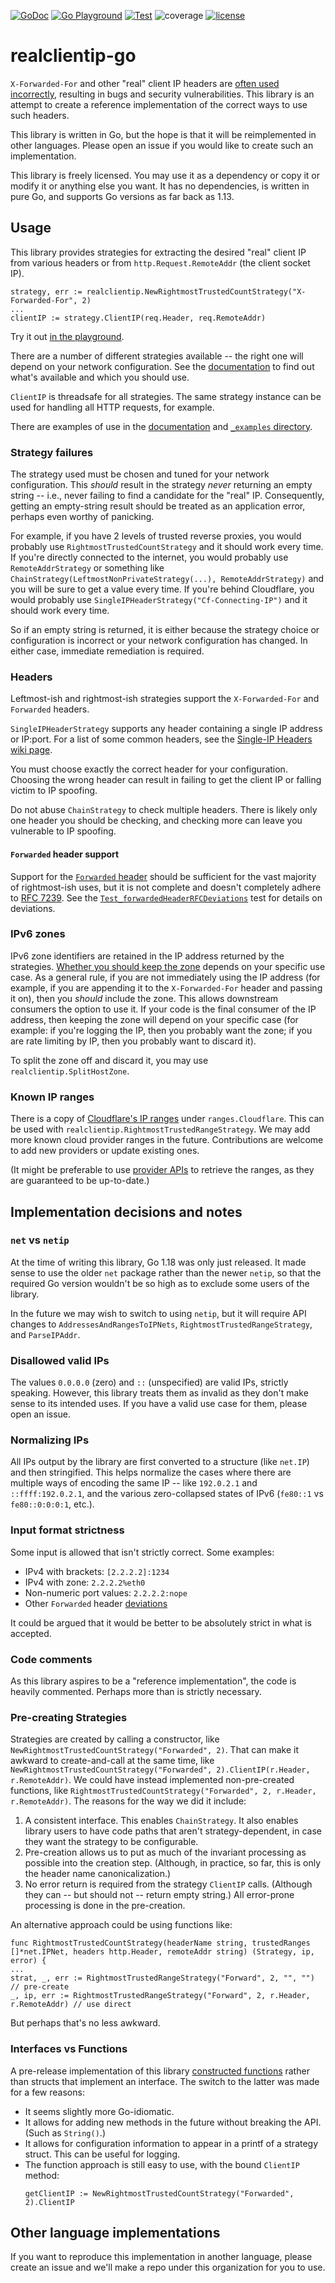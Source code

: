 [![GoDoc](https://godoc.org/github.com/realclientip/realclientip-go?status.svg)](http://godoc.org/github.com/realclientip/realclientip-go)
[![Go Playground](https://img.shields.io/badge/Go-playground-%23007d9c?style=flat)](https://go.dev/play/p/NUvc6U8KQKI)
[![Test](https://github.com/realclientip/realclientip-go/actions/workflows/test.yml/badge.svg)](https://github.com/realclientip/realclientip-go/actions/workflows/test.yml)
![coverage](https://img.shields.io/badge/coverage-100%25-success?style=flat)
[![license](https://img.shields.io/badge/license-0BSD-important.svg?style=flat)](https://choosealicense.com/licenses/0bsd/)

# realclientip-go

`X-Forwarded-For` and other "real" client IP headers are [often used incorrectly][xff-post], resulting in bugs and security vulnerabilities. This library is an attempt to create a reference implementation of the correct ways to use such headers.

[xff-post]: https://adam-p.ca/blog/2022/03/x-forwarded-for/

This library is written in Go, but the hope is that it will be reimplemented in other languages. Please open an issue if you would like to create such an implementation.

This library is freely licensed. You may use it as a dependency or copy it or modify it or anything else you want. It has no dependencies, is written in pure Go, and supports Go versions as far back as 1.13.

## Usage

This library provides strategies for extracting the desired "real" client IP from various headers or from `http.Request.RemoteAddr` (the client socket IP).

```golang
strategy, err := realclientip.NewRightmostTrustedCountStrategy("X-Forwarded-For", 2)
...
clientIP := strategy.ClientIP(req.Header, req.RemoteAddr)
```

Try it out [in the playground](https://go.dev/play/p/NUvc6U8KQKI).

There are a number of different strategies available -- the right one will depend on your network configuration. See the [documentation] to find out what's available and which you should use.

`ClientIP` is threadsafe for all strategies. The same strategy instance can be used for handling all HTTP requests, for example.

[documentation]: (https://pkg.go.dev/github.com/realclientip/realclientip-go)

There are examples of use in the [documentation] and [`_examples` directory](/_examples/).

### Strategy failures

The strategy used must be chosen and tuned for your network configuration. This _should_ result in the strategy _never_ returning an empty string -- i.e., never failing to find a candidate for the "real" IP. Consequently, getting an empty-string result should be treated as an application error, perhaps even worthy of panicking.

For example, if you have 2 levels of trusted reverse proxies, you would probably use `RightmostTrustedCountStrategy` and it should work every time. If you're directly connected to the internet, you would probably use `RemoteAddrStrategy` or something like `ChainStrategy(LeftmostNonPrivateStrategy(...), RemoteAddrStrategy)` and you will be sure to get a value every time. If you're behind Cloudflare, you would probably use `SingleIPHeaderStrategy("Cf-Connecting-IP")` and it should work every time.

So if an empty string is returned, it is either because the strategy choice or configuration is incorrect or your network configuration has changed. In either case, immediate remediation is required.

### Headers

Leftmost-ish and rightmost-ish strategies support the `X-Forwarded-For` and `Forwarded` headers.

`SingleIPHeaderStrategy` supports any header containing a single IP address or IP:port. For a list of some common headers, see the [Single-IP Headers wiki page][single-ip-wiki].

You must choose exactly the correct header for your configuration. Choosing the wrong header can result in failing to get the client IP or falling victim to IP spoofing.

Do not abuse `ChainStrategy` to check multiple headers. There is likely only one header you should be checking, and checking more can leave you vulnerable to IP spoofing.

[single-ip-wiki]: https://github.com/realclientip/realclientip-go/wiki/Single-IP-Headers

#### `Forwarded` header support

Support for the [`Forwarded` header] should be sufficient for the vast majority of rightmost-ish uses, but it is not complete and doesn't completely adhere  to [RFC 7239]. See the [`Test_forwardedHeaderRFCDeviations`] test for details on deviations.

[`Forwarded` header]: https://developer.mozilla.org/en-US/docs/Web/HTTP/Headers/Forwarded
[RFC 7239]: https://datatracker.ietf.org/doc/html/rfc7239
[`Test_forwardedHeaderRFCDeviations`]: https://github.com/realclientip/realclientip-go/blob/65719ac74acb471001b3049b4270a3cc38920a30/realclientip_test.go#L1895

### IPv6 zones

IPv6 zone identifiers are retained in the IP address returned by the strategies. [Whether you should keep the zone][strip-zone-post] depends on your specific use case. As a general rule, if you are not immediately using the IP address (for example, if you are appending it to the `X-Forwarded-For` header and passing it on), then you _should_ include the zone. This allows downstream consumers the option to use it. If your code is the final consumer of the IP address, then keeping the zone will depend on your specific case (for example: if you're logging the IP, then you probably want the zone; if you are rate limiting by IP, then you probably want to discard it).

To split the zone off and discard it, you may use `realclientip.SplitHostZone`.

[strip-zone-post]: https://adam-p.ca/blog/2022/03/strip-ipv6-zone/

### Known IP ranges

There is a copy of [Cloudflare's IP ranges](https://www.cloudflare.com/ips/) under `ranges.Cloudflare`. This can be used with `realclientip.RightmostTrustedRangeStrategy`. We may add more known cloud provider ranges in the future. Contributions are welcome to add new providers or update existing ones.

(It might be preferable to use [provider APIs](https://api.cloudflare.com/#cloudflare-ips-properties) to retrieve the ranges, as they are guaranteed to be up-to-date.)

## Implementation decisions and notes

### `net` vs `netip`

At the time of writing this library, Go 1.18 was only just released. It made sense to use the older `net` package rather than the newer `netip`, so that the required Go version wouldn't be so high as to exclude some users of the library.

In the future we may wish to switch to using `netip`, but it will require API changes to `AddressesAndRangesToIPNets`, `RightmostTrustedRangeStrategy`, and `ParseIPAddr`.

### Disallowed valid IPs

The values `0.0.0.0` (zero) and `::` (unspecified) are valid IPs, strictly speaking. However, this library treats them as invalid as they don't make sense to its intended uses. If you have a valid use case for them, please open an issue.

### Normalizing IPs

All IPs output by the library are first converted to a structure (like `net.IP`) and then stringified. This helps normalize the cases where there are multiple ways of encoding the same IP -- like `192.0.2.1` and `::ffff:192.0.2.1`, and the various zero-collapsed states of IPv6 (`fe80::1` vs `fe80::0:0:0:1`, etc.).

### Input format strictness

Some input is allowed that isn't strictly correct. Some examples:

* IPv4 with brackets: `[2.2.2.2]:1234`
* IPv4 with zone: `2.2.2.2%eth0`
* Non-numeric port values: `2.2.2.2:nope`
* Other `Forwarded` header [deviations][`Test_forwardedHeaderRFCDeviations`]

It could be argued that it would be better to be absolutely strict in what is accepted.

### Code comments

As this library aspires to be a "reference implementation", the code is heavily commented. Perhaps more than is strictly necessary.

### Pre-creating Strategies

Strategies are created by calling a constructor, like `NewRightmostTrustedCountStrategy("Forwarded", 2)`. That can make it awkward to create-and-call at the same time, like `NewRightmostTrustedCountStrategy("Forwarded", 2).ClientIP(r.Header, r.RemoteAddr)`. We could have instead implemented non-pre-created functions, like `RightmostTrustedCountStrategy("Forwarded", 2, r.Header, r.RemoteAddr)`. The reasons for the way we did it include:
1. A consistent interface. This enables `ChainStrategy`. It also enables library users to have code paths that aren't strategy-dependent, in case they want the strategy to be configurable.
2. Pre-creation allows us to put as much of the invariant processing as possible into the creation step. (Although, in practice, so far, this is only the header name canonicalization.)
3. No error return is required from the strategy `ClientIP` calls. (Although they can -- but should not -- return empty string.) All error-prone processing is done in the pre-creation.

An alternative approach could be using functions like:

```
func RightmostTrustedCountStrategy(headerName string, trustedRanges []*net.IPNet, headers http.Header, remoteAddr string) (Strategy, ip, error) {
...
strat, _, err := RightmostTrustedRangeStrategy("Forward", 2, "", "")              // pre-create
_, ip, err := RightmostTrustedRangeStrategy("Forward", 2, r.Header, r.RemoteAddr) // use direct
```

But perhaps that's no less awkward.

### Interfaces vs Functions

A pre-release implementation of this library [constructed functions] rather than structs that implement an interface. The switch to the latter was made for a few reasons:
* It seems slightly more Go-idiomatic.
* It allows for adding new methods in the future without breaking the API. (Such as `String()`.)
* It allows for configuration information to appear in a printf of a strategy struct. This can be useful for logging.
* The function approach is still easy to use, with the bound `ClientIP` method:
  ```golang
  getClientIP := NewRightmostTrustedCountStrategy("Forwarded", 2).ClientIP
  ```

[constructed functions]: https://github.com/realclientip/realclientip-go/blob/f72b2beafd60ac4a2a07a943f47795760c105688/realclientip.go#L22

## Other language implementations

If you want to reproduce this implementation in another language, please create an issue and we'll make a repo under this organization for you to use.
